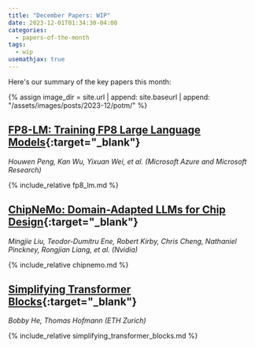 ```yaml
---
title: "December Papers: WIP"
date: 2023-12-01T01:34:30-04:00
categories:
  - papers-of-the-month
tags:
  - wip
usemathjax: true
---
```


Here's our summary of the key papers this month:

{% assign image_dir = site.url | append: site.baseurl | append: "/assets/images/posts/2023-12/potm/" %}

## [FP8-LM: Training FP8 Large Language Models](https://arxiv.org/abs/2310.18313){:target="_blank"}

_Houwen Peng, Kan Wu, Yixuan Wei, et al. (Microsoft Azure and Microsoft Research)_

{% include_relative fp8_lm.md %}

## [ChipNeMo: Domain-Adapted LLMs for Chip Design](https://arxiv.org/abs/2311.00176){:target="_blank"}

_Mingjie Liu, Teodor-Dumitru Ene, Robert Kirby, Chris Cheng, Nathaniel Pinckney, Rongjian Liang, et al. (Nvidia)_

{% include_relative chipnemo.md %}

## [Simplifying Transformer Blocks](https://arxiv.org/abs/2311.01906){:target="_blank"}

_Bobby He, Thomas Hofmann (ETH Zurich)_

{% include_relative simplifying_transformer_blocks.md %}